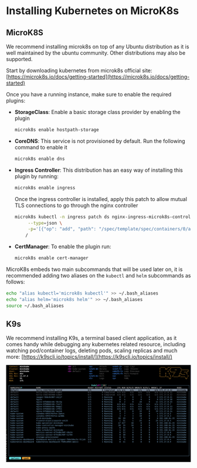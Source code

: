 # Installing Kubernetes on MicroK8s

## MicroK8S

We recommend installing microk8s on top of any Ubuntu distribution as it is well maintained by the ubuntu community. Other distributions may also be supported.

Start by downloading kubernetes from microk8s official site: [https://microk8s.io/docs/getting-started](https://microk8s.io/docs/getting-started)

Once you have a running instance, make sure to enable the required plugins:

- **StorageClass**: Enable a basic storage class provider by enabling the plugin

    ```bash
    microk8s enable hostpath-storage
    ```

- **CoreDNS**: This service is not provisioned by default. Run the following command to enable it

    ```bash
    microk8s enable dns
    ```

- **Ingress Controller**:  This distribution has an easy way of installing this plugin by running:

    ```bash
    microk8s enable ingress
    ```

    Once the ingress controller is installed, apply this patch to allow mutual TLS connections to go through the nginx controller

    ```bash
    microk8s kubectl -n ingress patch ds nginx-ingress-microk8s-controller \
         --type=json \
         -p='[{"op": "add", "path": "/spec/template/spec/containers/0/args/-", "value": "--enable-ssl-passthrough"}]' \
        /
    ```

- **CertManager**: To enable the plugin run:

    ```bash
    microk8s enable cert-manager
    ```

MicroK8s embeds two main subcommands that will be used later on, it is recommended adding two aliases on the `kubectl` and `helm` subcommands as follows:

```bash
echo "alias kubectl='microk8s kubectl'" >> ~/.bash_aliases
echo "alias helm='microk8s helm'" >> ~/.bash_aliases
source ~/.bash_aliases
```

## K9s

We recommend installing K9s, a terminal based client application, as it comes handy while debugging any kubernetes related resource,
including watching pod/container logs, deleting pods, scaling replicas and much more: [https://k9scli.io/topics/install/](https://k9scli.io/topics/install/)

![A k9s screenshot](imgs/k9s.png)
